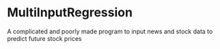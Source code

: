 # MultiInputRegression
A complicated and poorly made program to input news and stock data to predict future stock prices
